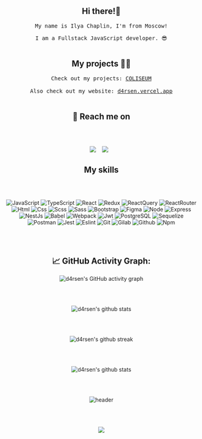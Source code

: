 <div align="center">
  <!-- Write your comments here
  <img src="https://github.com/d4rsen/d4rsen/blob/main/assets/giphy.gif" alt="header"/>
   -->
</div>


<h2 align="center">Hi there!🤘</h2>
<p align="center">
  <samp>My name is Ilya Chaplin, I'm from Moscow! <br> <br> I am a Fullstack JavaScript developer. 😎
  </samp>
  <br> <br>
</p>


<h2 align="center">My projects 👨‍💻</h2>

<p align="center">
  <samp>Check out my projects: <a href="https://coliseum-game.vercel.app/home" target="_blank">COLISEUM</a>
  </samp>
  <br> <br>
  <samp>Also check out my website: <a href="https://d4rsen.vercel.app" target="_blank">d4rsen.vercel.app</a>
  </samp>
  <br> <br>
</p>


<h2 align="center">💬 Reach me on</h2>

<br><br>

<p align="center" align='right'>
  <a target="_blank" href="mailto:darsenungarlinov00@gmail.com"><img
    src="https://img.shields.io/badge/Gmail-20232A?style=for-the-badge&logo=gmail"/></a>&nbsp;&nbsp;&nbsp;
  <a target="_blank" href="https://t.me/d4rse"><img
    src="https://img.shields.io/badge/Telegram-20232A?style=for-the-badge&logo=telegram"/></a>&nbsp;&nbsp;&nbsp;
</p>

<h2 align="center">My skills</h2>

<br><br>

<div align="center">

  ![JavaScript](https://img.shields.io/badge/JavaScript-20232A?style=for-the-badge&logo=javascript)
  ![TypeScript](https://img.shields.io/badge/TypeScript-20232A?style=for-the-badge&logo=typescript)
  ![React](https://img.shields.io/badge/React-20232A?style=for-the-badge&logo=react)
  ![Redux](https://img.shields.io/badge/Redux-20232A?style=for-the-badge&logo=redux&logoColor=7749BD)
  ![ReactQuery](https://img.shields.io/badge/ReactQuery-20232A?style=for-the-badge&logo=reactquery)
  ![ReactRouter](https://img.shields.io/badge/React_Router-20232A?style=for-the-badge&logo=react-router)
  ![Html](https://img.shields.io/badge/HTML5-20232A?style=for-the-badge&logo=html5)
  ![Css](https://img.shields.io/badge/CSS3-20232A?style=for-the-badge&logo=css3&logoColor=369AD6)
  ![Scss](https://img.shields.io/badge/scss-20232A?style=for-the-badge&logo=sass)
  ![Sass](https://img.shields.io/badge/Sass-20232A?style=for-the-badge&logo=sass)
  ![Bootstrap](https://img.shields.io/badge/Bootstrap-20232A?style=for-the-badge&logo=bootstrap)
  ![Figma](https://img.shields.io/badge/figma-20232A?style=for-the-badge&logo=figma)
  ![Node](https://img.shields.io/badge/node-20232A?style=for-the-badge&logo=node.js)
  ![Express](https://img.shields.io/badge/express-20232A?style=for-the-badge&logo=express)
  ![NestJs](https://img.shields.io/badge/nest-20232A?style=for-the-badge&logo=nestjs&logoColor=E0234D)
  ![Babel](https://img.shields.io/badge/babel-20232A?style=for-the-badge&logo=babel)
  ![Webpack](https://img.shields.io/badge/webpack-20232A?style=for-the-badge&logo=webpack)
  ![Jwt](https://img.shields.io/badge/JWT-20232A?style=for-the-badge&logo=jsonwebtokens)
  ![PostgreSQL](https://img.shields.io/badge/postgresql-20232A?style=for-the-badge&logo=postgresql)
  ![Sequelize](https://img.shields.io/badge/Sequelize-20232A?style=for-the-badge&logo=Sequelize)
  ![Postman](https://img.shields.io/badge/postman-20232A?style=for-the-badge&logo=postman)
  ![Jest](https://img.shields.io/badge/jest-20232A?style=for-the-badge&logo=jest&logoColor=99424F)
  ![Eslint](https://img.shields.io/badge/eslint-20232A?style=for-the-badge&logo=eslint&logoColor=7C7CEA)
  ![Git](https://img.shields.io/badge/git-20232A?style=for-the-badge&logo=git)
  ![Gilab](https://img.shields.io/badge/gitlab-20232A?style=for-the-badge&logo=gitlab)
  ![Github](https://img.shields.io/badge/github-20232A?style=for-the-badge&logo=github)
  ![Npm](https://img.shields.io/badge/npm-20232A?style=for-the-badge&logo=npm)

</div>

<div align="center">

  <br><br>

  <h2> 📈 GitHub Activity Graph: </h2>

  ![d4rsen's GitHub activity graph](https://activity-graph.herokuapp.com/graph?username=d4rsen&hide_border=true&theme=redical)

  <br><br>

  ![d4rsen's github stats](https://github-readme-stats.vercel.app/api/top-langs/?username=d4rsen&theme=radical)

  <br><br>

  ![d4rsen's github streak](https://github-readme-streak-stats.herokuapp.com/?user=d4rsen&theme=radical)

  <br><br>

  ![d4rsen's github
  stats](https://github-readme-stats.vercel.app/api?username=d4rsen&show_icons=true&theme=radical&include_all_commits=true)

  <br><br>

  <div align="center">
    <img src="https://github.com/d4rsen/d4rsen/blob/main/assets/rinnegan.gif" alt="header"/>
  </div>

  <br> <br>

  ![](https://visitor-badge.glitch.me/badge?page_id=d4rsen)

</div>
